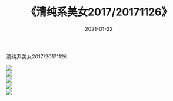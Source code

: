 ﻿---
layout: post
title:  《清纯系美女2017/20171126》
date:   2021-01-22
img: http://pic.660000.xyz/1:/清纯系美女/2017/20171126/000.jpg
categories: [美女, 清纯, 唯美]
---

清纯系美女2017/20171126

 ![](http://pic.660000.xyz/1:/清纯系美女/2017/20171126/001.jpg) <br>![](http://pic.660000.xyz/1:/清纯系美女/2017/20171126/002.jpg) <br>![](http://pic.660000.xyz/1:/清纯系美女/2017/20171126/003.jpg) <br>![](http://pic.660000.xyz/1:/清纯系美女/2017/20171126/004.jpg) <br>![](http://pic.660000.xyz/1:/清纯系美女/2017/20171126/005.jpg) <br>
